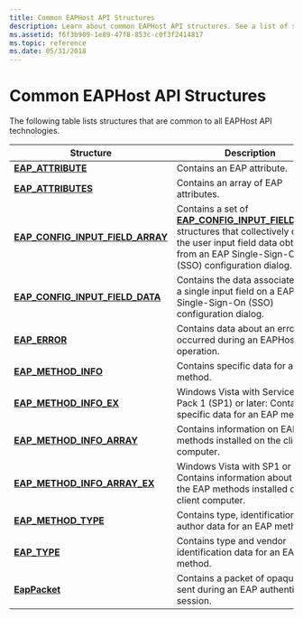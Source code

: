 ```yaml
---
title: Common EAPHost API Structures
description: Learn about common EAPHost API structures. See a list of structures used by all EAPHost technologies.
ms.assetid: f6f3b909-1e89-47f8-853c-c0f3f2414817
ms.topic: reference
ms.date: 05/31/2018
---
```


# Common EAPHost API Structures

The following table lists structures that are common to all EAPHost API technologies.



| Structure                                                                | Description                                                                                                                                                                                                             |
|--------------------------------------------------------------------------|-------------------------------------------------------------------------------------------------------------------------------------------------------------------------------------------------------------------------|
| [**EAP\_ATTRIBUTE**](/windows/desktop/api/eaptypes/ns-eaptypes-eap_attribute)                                  | Contains an EAP attribute.                                                                                                                                                                                              |
| [**EAP\_ATTRIBUTES**](/windows/desktop/api/eaptypes/ns-eaptypes-eap_attributes)                                | Contains an array of EAP attributes.                                                                                                                                                                                    |
| [**EAP\_CONFIG\_INPUT\_FIELD\_ARRAY**](/windows/desktop/api/eaptypes/ns-eaptypes-eap_config_input_field_array) | Contains a set of [**EAP\_CONFIG\_INPUT\_FIELD\_DATA**](/windows/desktop/api/eaptypes/ns-eaptypes-eap_config_input_field_data) structures that collectively contain the user input field data obtained from an EAP Single-Sign-On (SSO) configuration dialog. |
| [**EAP\_CONFIG\_INPUT\_FIELD\_DATA**](/windows/desktop/api/eaptypes/ns-eaptypes-eap_config_input_field_data)   | Contains the data associated with a single input field on a EAP Single-Sign-On (SSO) configuration dialog.                                                                                                              |
| [**EAP\_ERROR**](/windows/desktop/api/eaptypes/ns-eaptypes-eap_error)                                          | Contains data about an error that occurred during an EAPHost operation.                                                                                                                                                 |
| [**EAP\_METHOD\_INFO**](/windows/desktop/api/eaptypes/ns-eaptypes-eap_method_info)                             | Contains specific data for an EAP method.                                                                                                                                                                               |
| [**EAP\_METHOD\_INFO\_EX**](/windows/desktop/api/eaptypes/ns-eaptypes-eap_method_info_ex)                      | Windows Vista with Service Pack 1 (SP1) or later: Contains specific data for an EAP method.                                                                                                                             |
| [**EAP\_METHOD\_INFO\_ARRAY**](/windows/desktop/api/eaptypes/ns-eaptypes-eap_method_info_array)                | Contains information on EAP methods installed on the client computer.                                                                                                                                                   |
| [**EAP\_METHOD\_INFO\_ARRAY\_EX**](/windows/desktop/api/eaptypes/ns-eaptypes-eap_method_info_array_ex)         | Windows Vista with SP1 or later: Contains information about all of the EAP methods installed on the client computer.                                                                                                    |
| [**EAP\_METHOD\_TYPE**](/windows/desktop/api/eaptypes/ns-eaptypes-eap_method_type)                             | Contains type, identification, and author data for an EAP method.                                                                                                                                                       |
| [**EAP\_TYPE**](/windows/desktop/api/eaptypes/ns-eaptypes-eap_type)                                            | Contains type and vendor identification data for an EAP method.                                                                                                                                                         |
| [**EapPacket**](/windows/win32/api/eapmethodtypes/ns-eapmethodtypes-eappacket)                                           | Contains a packet of opaque data sent during an EAP authentication session.                                                                                                                                             |



 

 

 




